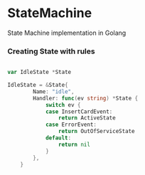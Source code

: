# StateMachine
State Machine implementation in Golang


### Creating State with rules
```go

var IdleState *State

IdleState = &State{
		Name: "idle",
		Handler: func(ev string) *State {
			switch ev {
			case InsertCardEvent:
				return ActiveState
			case ErrorEvent:
				return OutOfServiceState
			default:
				return nil
			}
		},
	}
	
```


